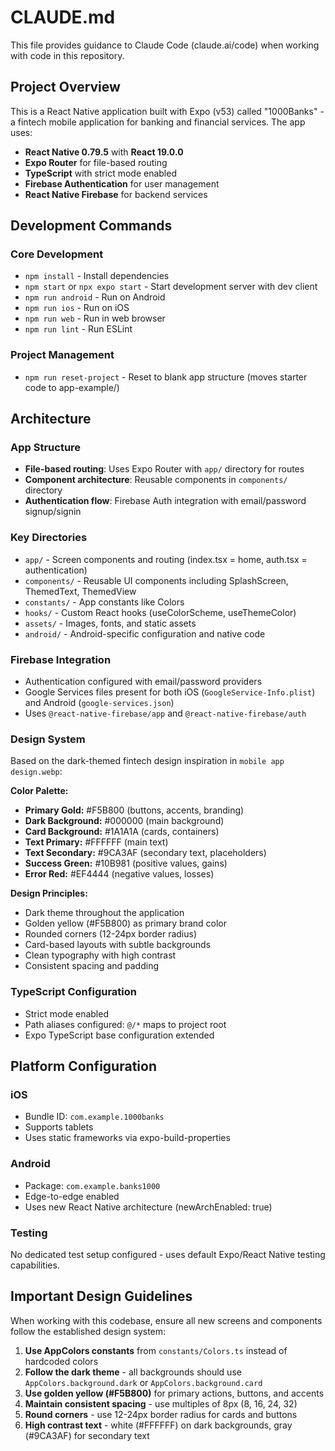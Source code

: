 # CLAUDE.md

This file provides guidance to Claude Code (claude.ai/code) when working with code in this repository.

## Project Overview

This is a React Native application built with Expo (v53) called "1000Banks" - a fintech mobile application for banking and financial services. The app uses:

- **React Native 0.79.5** with **React 19.0.0**
- **Expo Router** for file-based routing
- **TypeScript** with strict mode enabled
- **Firebase Authentication** for user management
- **React Native Firebase** for backend services

## Development Commands

### Core Development
- `npm install` - Install dependencies
- `npm start` or `npx expo start` - Start development server with dev client
- `npm run android` - Run on Android
- `npm run ios` - Run on iOS  
- `npm run web` - Run in web browser
- `npm run lint` - Run ESLint

### Project Management
- `npm run reset-project` - Reset to blank app structure (moves starter code to app-example/)

## Architecture

### App Structure
- **File-based routing**: Uses Expo Router with `app/` directory for routes
- **Component architecture**: Reusable components in `components/` directory
- **Authentication flow**: Firebase Auth integration with email/password signup/signin

### Key Directories
- `app/` - Screen components and routing (index.tsx = home, auth.tsx = authentication)
- `components/` - Reusable UI components including SplashScreen, ThemedText, ThemedView
- `constants/` - App constants like Colors
- `hooks/` - Custom React hooks (useColorScheme, useThemeColor)
- `assets/` - Images, fonts, and static assets
- `android/` - Android-specific configuration and native code

### Firebase Integration
- Authentication configured with email/password providers
- Google Services files present for both iOS (`GoogleService-Info.plist`) and Android (`google-services.json`)
- Uses `@react-native-firebase/app` and `@react-native-firebase/auth`

### Design System
Based on the dark-themed fintech design inspiration in `mobile app design.webp`:

**Color Palette:**
- **Primary Gold:** #F5B800 (buttons, accents, branding)
- **Dark Background:** #000000 (main background)
- **Card Background:** #1A1A1A (cards, containers)
- **Text Primary:** #FFFFFF (main text)
- **Text Secondary:** #9CA3AF (secondary text, placeholders)
- **Success Green:** #10B981 (positive values, gains)
- **Error Red:** #EF4444 (negative values, losses)

**Design Principles:**
- Dark theme throughout the application
- Golden yellow (#F5B800) as primary brand color
- Rounded corners (12-24px border radius)
- Card-based layouts with subtle backgrounds
- Clean typography with high contrast
- Consistent spacing and padding

### TypeScript Configuration
- Strict mode enabled
- Path aliases configured: `@/*` maps to project root
- Expo TypeScript base configuration extended

## Platform Configuration

### iOS
- Bundle ID: `com.example.1000banks`
- Supports tablets
- Uses static frameworks via expo-build-properties

### Android
- Package: `com.example.banks1000`
- Edge-to-edge enabled
- Uses new React Native architecture (newArchEnabled: true)

### Testing
No dedicated test setup configured - uses default Expo/React Native testing capabilities.

## Important Design Guidelines

When working with this codebase, ensure all new screens and components follow the established design system:

1. **Use AppColors constants** from `constants/Colors.ts` instead of hardcoded colors
2. **Follow the dark theme** - all backgrounds should use `AppColors.background.dark` or `AppColors.background.card`
3. **Use golden yellow (#F5B800)** for primary actions, buttons, and accents
4. **Maintain consistent spacing** - use multiples of 8px (8, 16, 24, 32)
5. **Round corners** - use 12-24px border radius for cards and buttons
6. **High contrast text** - white (#FFFFFF) on dark backgrounds, gray (#9CA3AF) for secondary text
